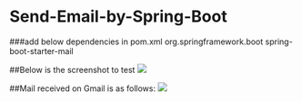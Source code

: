 # Send-Email-by-Spring-Boot

###add below dependencies in pom.xml
    <dependency>
	    <groupId>org.springframework.boot</groupId>
	    <artifactId>spring-boot-starter-mail</artifactId>
    </dependency>
    
    
##Below is the screenshot to test
![](https://media.geeksforgeeks.org/wp-content/uploads/20220307003612/SimplemailPostman.jpg)

##Mail received on Gmail is as follows:
![](https://media.geeksforgeeks.org/wp-content/uploads/20220307003008/Simplemail.JPG)
